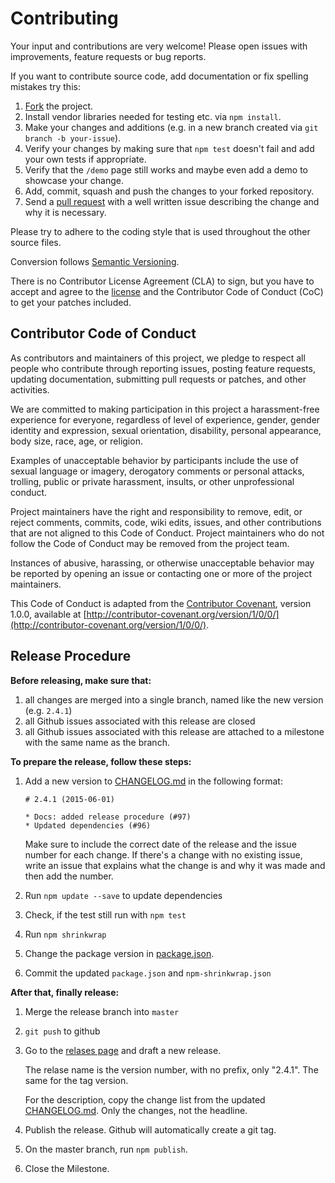 # Contributing

Your input and contributions are very welcome! Please open issues with improvements, feature requests or bug reports.

If you want to contribute source code, add documentation or fix spelling mistakes try this:

1. [Fork](http://help.github.com/forking/) the project.
1. Install vendor libraries needed for testing etc. via `npm install`.
1. Make your changes and additions (e.g. in a new branch created via ```git branch -b your-issue```).
1. Verify your changes by making sure that `npm test` doesn't fail and add your own tests if appropriate.
1. Verify that the `/demo` page still works and maybe even add a demo to showcase your change.
1. Add, commit, squash and push the changes to your forked repository.
1. Send a [pull request](http://help.github.com/pull-requests/) with a well written issue describing the change and why it is necessary.

Please try to adhere to the coding style that is used throughout the other source files.

Conversion follows [Semantic Versioning](http://semver.org/).

There is no Contributor License Agreement (CLA) to sign, but you have to accept and agree to the [license](LICENSE) and the Contributor Code of Conduct (CoC) to get your patches included.

## Contributor Code of Conduct

As contributors and maintainers of this project, we pledge to respect all people who contribute through reporting issues, posting feature requests, updating documentation, submitting pull requests or patches, and other activities.

We are committed to making participation in this project a harassment-free experience for everyone, regardless of level of experience, gender, gender identity and expression, sexual orientation, disability, personal appearance, body size, race, age, or religion.

Examples of unacceptable behavior by participants include the use of sexual language or imagery, derogatory comments or personal attacks, trolling, public or private harassment, insults, or other unprofessional conduct.

Project maintainers have the right and responsibility to remove, edit, or reject comments, commits, code, wiki edits, issues, and other contributions that are not aligned to this Code of Conduct. Project maintainers who do not follow the Code of Conduct may be removed from the project team.

Instances of abusive, harassing, or otherwise unacceptable behavior may be reported by opening an issue or contacting one or more of the project maintainers.

This Code of Conduct is adapted from the [Contributor Covenant](http://contributor-covenant.org), version 1.0.0, available at [http://contributor-covenant.org/version/1/0/0/](http://contributor-covenant.org/version/1/0/0/).

## Release Procedure

**Before releasing, make sure that:**

1. all changes are merged into a single branch, named like the new version (e.g. `2.4.1`)
1. all Github issues associated with this release are closed
1. all Github issues associated with this release are attached to a milestone with the same name as the branch.

**To prepare the release, follow these steps:**

1. Add a new version to [CHANGELOG.md](CHANGELOG.md) in the following format:

    ```
    # 2.4.1 (2015-06-01)

    * Docs: added release procedure (#97)
    * Updated dependencies (#96)
    ```

    Make sure to include the correct date of the release and the issue number for each change. If there's a change with
    no existing issue, write an issue that explains what the change is and why it was made and then add the number.

1. Run `npm update --save` to update dependencies
1. Check, if the test still run with `npm test`
1. Run `npm shrinkwrap`
1. Change the package version in [package.json](package.json).
1. Commit the updated `package.json` and `npm-shrinkwrap.json`

**After that, finally release:**

1. Merge the release branch into `master`
1. `git push` to github
1. Go to the [relases page](https://github.com/berlinonline/converjon/releases) and draft a new release.

    The relase name is the version number, with no prefix, only "2.4.1". The same for the tag version.

    For the description, copy the change list from the updated [CHANGELOG.md](CHANGELOG.md). Only the changes, not the
    headline.
1. Publish the release. Github will automatically create a git tag.
1. On the master branch, run `npm publish`.
1. Close the Milestone.
